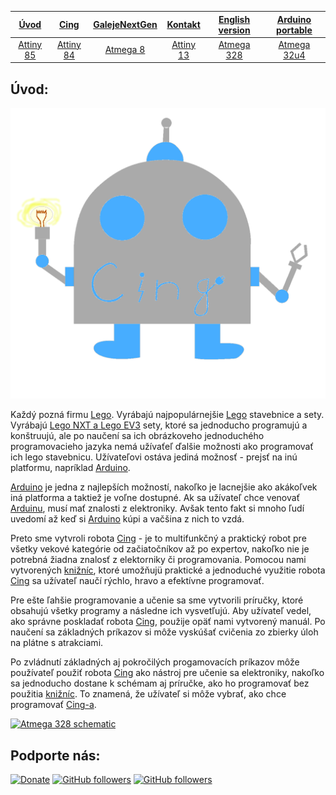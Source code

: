 | [**Úvod**](README.md) |[**Cing**](README-cing-sk.md)  |[**GalejeNextGen**](README-GNG-sk.md)|[**Kontakt**](README-kontakt.md)|[**English version**](README-en.md)|[**Arduino portable**](https://drive.google.com/file/d/0B4RmGq_2LqvyWHNMNzY1T0phVmM/view?usp=sharing)|
|:---:|:---:|:---:|:---:|:---:|:---:|
|[Attiny 85](README-Attiny85.md)|[Attiny 84](README-Attiny84.md)|[Atmega 8](README-Atmega8.md)|[Attiny 13](README-Attiny13.md)|[Atmega 328](README-Atmega328.md)|[Atmega 32u4](README-Atmega32u4.md)|



## Úvod:
<img src="Pictures/logo%20Cing.png">

Každý pozná firmu [Lego](https://www.lego.com/en-us/). Vyrábajú najpopulárnejšie [Lego](https://www.lego.com/en-us/) stavebnice a sety. Vyrábajú <a href="https://www.lego.com/en-us/mindstorms">Lego NXT a Lego EV3</a> sety, ktoré sa jednoducho programujú a konštruujú, ale po naučení sa ich obrázkoveho jednoduchého programovacieho jazyka nemá užívaťeľ ďalšie možnosti ako programovať ich lego stavebnicu. Užívateľovi ostáva jediná možnosť - prejsť na inú platformu, napríklad [Arduino](https://www.arduino.cc/). 

[Arduino](https://www.arduino.cc/) je jedna z najlepších možností, nakoľko je lacnejšie ako akákoľvek iná platforma a taktiež je voľne dostupné. Ak sa užívateľ chce venovať [Arduinu](https://www.arduino.cc/), musí mať znalosti z elektroniky. Avšak tento fakt si mnoho ľudí uvedomí až keď si [Arduino](https://www.arduino.cc/) kúpi a vačšina z nich to vzdá. 

Preto sme vytvroli robota <a href="https://github.com/Galeje/Cing" target= "_blank">Cing</a> - je to multifunkčný a praktický robot pre všetky vekové kategórie od začiatočníkov až po expertov, nakoľko nie je potrebná žiadna znalosť z elektorniky či programovania. Pomocou nami vytvorených <a href="https://github.com/Galeje/Cing/tree/master/libraries" target= "_blank">knižníc</a>, ktoré umožňujü praktické a jednoduché využitie robota <a href="https://github.com/Galeje/Cing" target= "_blank">Cing</a> sa užívateľ naučí rýchlo, hravo a efektívne programovať.

Pre ešte ľahšie programovanie a učenie sa sme vytvorili príručky, ktoré obsahujú všetky programy a následne ich vysvetľujú. Aby užívateľ vedel, ako správne poskladať robota <a href="https://github.com/Galeje/Cing" target= "_blank">Cing</a>, použije opäť nami vytvorený manuál. Po naučení sa základných príkazov si môže vyskúšať cvičenia zo zbierky úloh na plátne s atrakciami.

Po zvládnutí základných aj pokročilých progamovacích príkazov môže používateľ použiť robota <a href="https://github.com/Galeje/Cing" target= "_blank">Cing</a> ako nástroj pre učenie sa elektroniky, nakoľko sa jednoducho dostane k schémam aj príručke, ako ho programovať bez použitia <a href="https://github.com/Galeje/Cing/tree/master/libraries" target= "_blank">knižníc</a>. To znamená, že užívateľ si môže vybrať, ako chce programovať <a href="https://github.com/Galeje/" target= "_blank">Cing-a</a>.

<!---Každú pozná firmu [Lego](https://www.lego.com/en-us/). Vyrábajú najpopulárnejšie [Lego](https://www.lego.com/en-us/) stavebnice a sety. Vyrábajú <a href="https://www.lego.com/en-us/mindstorms">Lego NXT and Lego EV3</a>sety ktoré sa jednoducho programujú a konštruujú, ale po naučení sa ich obrázkoveho jednoduchého programovacieho jazyka nemá užívaťeľ ďalšie možnosti ako programovat ich lego stavebnicu. Užívateľovi ostáva jediná možnosť - Prejisť na inú platformu napríklad [Arduino](https://www.arduino.cc/). [Arduino](https://www.arduino.cc/) je super možnosť nakoľko je Open Source, je lacnejšie, ale užívaťel musí rozumieť elektronike. Tento fakt si mnoho ľudí uvedomí až keď si [Arduino](https://www.arduino.cc/) kúpi a vačšina ľudí to vzdá.
<a href="https://github.com/Galeje/Cing" target= "_blank">Cing</a> rieši tento problém <a href="https://github.com/Galeje/Cing/tree/master/libraries" target= "_blank">knižnicami</a> ktoré umožňujú jednoduché programovanie <a href="https://github.com/Galeje/Cing" target= "_blank">Cing-a</a> v C programovaciom jazyku bez nutnosťi znalosti elektroniky. Taktiež sme vytvorili <a href="https://github.com/Galeje/Cing/blob/master/CINGtlac.pdf">príručky</a>, ktoré naučia užívateľa programovat <a href="https://github.com/Galeje/Cing" target= "_blank">Cing-a</a>.Po naučení sa základných aj pokročilých progamovacích príkazov môže používateľ použiť robota <a href="https://github.com/Galeje/Cing" target= "_blank">Cing</a> ako nástroj pre učenie sa elektroniky, nakoľko sa jednoducho dostane k schémam aj príručke ako ho programovať bez použitia <a href="https://github.com/Galeje/Cing/tree/master/libraries" target= "_blank">knižníc</a>. To znamená, že užívateľ si môže vybrať ako chce programovať <a href="https://github.com/Galeje/Cing" target= "_blank">Cing-a</a>.--->

<a href="https://github.com/Galeje/Cing/blob/master/Fotografie%20(Photos)/Log%C3%A1%20(Logos)/CingLogo.png"><img src="Fotografie%20(Photos)/Logá%20(Logos)/CingLogo.png" alt="Atmega 328 schematic"></a>

## Podporte nás:
[![Donate](https://img.shields.io/badge/paypal-donate-yellow.svg)](https://www.paypal.me/StanislavJochman)
[![GitHub followers](https://img.shields.io/github/followers/espadrine.svg?style=social&label=Follow)](https://github.com/StanislavJochman/ATTEMP)
[![GitHub followers](https://img.shields.io/github/followers/espadrine.svg?style=social&label=Follow)](https://github.com/Galeje/Cing)
